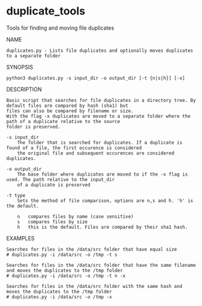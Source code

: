 # duplicate_tools
Tools for finding and moving file duplicates


NAME

    duplicates.py - Lists file duplicates and optionally moves duplicates to a separate folder
    
    
SYNOPSIS

    python3 duplicates.py -s input_dir -o output_dir [-t {n|s|h}] [-x]


DESCRIPTION

    Basic script that searches for file duplicates in a directory tree. By default files are compared by hash (sha1) but 
    files can also be compared by filename or size. 
    With the flag -x duplicates are moved to a separate folder where the path of a duplicate relative to the source 
    folder is preserved.
    
    -s input_dir
        The folder that is searched for duplicates. If a duplicate is found of a file, the first occurence is considered
        the original file and subsequent occurences are considered duplicates.
        
    -o output_dir
        The base folder where duplicates are moved to if the -x flag is used. The path relative to the input_dir 
        of a duplicate is preserved
        
    -t type
        Sets the method of file comparison, options are n,s and h. 'h' is the default.
        
        n   compares files by name (case sensitive)
        s   compares files by size 
        h   this is the default. Files are compared by their sha1 hash.
        
        
 EXAMPLES
 
    Searches for files in the /data/src folder that have equal size
    # duplicates.py -i /data/src -o /tmp -t s
 
    Searches for files in the /data/src folder that have the same filename and moves the duplicates to the /tmp folder
    # duplicates.py -i /data/src -o /tmp -t n -x
 
    Searches for files in the /data/src folder with the same hash and moves the duplicates to the /tmp folder
    # duplicates.py -i /data/src -o /tmp -x
 
 
 
 
 
 
        
    
    
    
